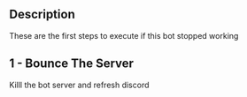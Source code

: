 ## Description
These are the first steps to execute if this bot stopped working

## 1 - Bounce The Server
Killl the bot server and refresh discord
